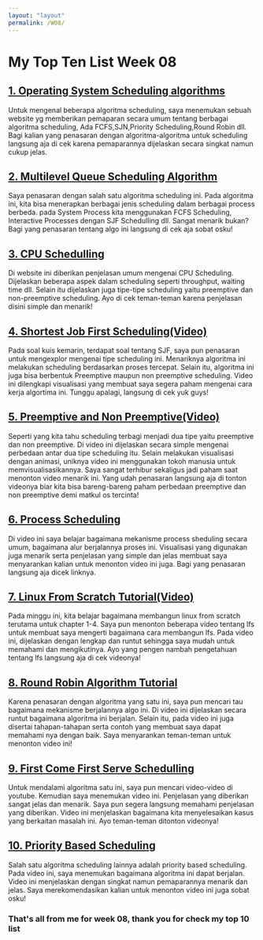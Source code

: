 ```yaml
---
layout: "layout"
permalink: /W08/
---
```

# My Top Ten List Week 08

## [1. Operating System Scheduling algorithms](https://www.tutorialspoint.com/operating_system/os_process_scheduling_algorithms.htm)
Untuk mengenal beberapa algoritma scheduling, saya menemukan sebuah website yg memberikan pemaparan secara umum tentang berbagai algoritma scheduling, Ada FCFS,SJN,Priority Scheduling,Round Robin dll. Bagi kalian yang penasaran dengan algoritma-algoritma untuk scheduling langsung aja di cek karena pemaparannya dijelaskan secara singkat namun cukup jelas. 

## [2. Multilevel Queue Scheduling Algorithm](https://www.studytonight.com/operating-system/multilevel-queue-scheduling) 
Saya penasaran dengan salah satu algoritma scheduling ini. Pada algoritma ini, kita bisa menerapkan berbagai jenis scheduling dalam berbagai process berbeda. pada System Process kita menggunakan FCFS Scheduling, Interactive Processes dengan SJF Schedulling dll. Sangat menarik bukan? Bagi yang penasaran tentang algo ini langsung di cek aja sobat osku!

## [3. CPU Schedulling](https://www.studytonight.com/operating-system/cpu-scheduling)
Di website ini diberikan penjelasan umum mengenai CPU Scheduling. Dijelaskan beberapa aspek dalam scheduling seperti throughput, waiting time dll. Selain itu dijelaskan juga tipe-tipe scheduling yaitu preemptive dan non-preemptive scheduling. Ayo di cek teman-teman karena penjelasan disini simple dan menarik!

## [4. Shortest Job First Scheduling(Video)](https://www.youtube.com/watch?v=t0g9b3SJECg)
Pada soal kuis kemarin, terdapat soal tentang SJF, saya pun penasaran untuk mengexplor mengenai tipe scheduling ini. Menariknya algoritma ini melakukan scheduling berdasarkan proses tercepat. Selain itu, algoritma ini juga bisa berbentuk Preemptive maupun non preemptive scheduling. Video ini dilengkapi visualisasi yang membuat saya segera paham mengenai cara kerja algortima ini. Tunggu apalagi, langsung di cek yuk guys!

## [5. Preemptive and Non Preemptive(Video)](https://www.youtube.com/watch?v=jfovs3hR2Ig)
Seperti yang kita tahu scheduling terbagi menjadi dua tipe yaitu preemptive dan non preemptive. Di video ini dijelaskan secara simple mengenai perbedaan antar dua tipe scheduling itu. Selain melakukan visualisasi dengan animasi, uniknya video ini menggunakan tokoh manusia untuk memvisualisasikannya. Saya sangat terhibur sekaligus jadi paham saat menonton video menarik ini. Yang udah penasaran langsung aja di tonton videonya biar kita bisa bareng-bareng paham perbedaan preemptive dan non preemptive demi matkul os tercinta!

## [6. Process Scheduling](https://www.youtube.com/watch?v=THqcAa1bbFU)
Di video ini saya belajar bagaimana mekanisme process sheduling secara umum, bagaimana alur berjalannya proses ini. Visualisasi yang digunakan juga menarik serta penjelasan yang simple dan jelas membuat saya menyarankan kalian untuk menonton video ini juga. Bagi yang penasaran langsung aja dicek linknya.

## [7. Linux From Scratch Tutorial(Video)](https://www.youtube.com/watch?v=lME57Z_lybU&list=PLyc5xVO2uDsD3DrDJB5LrTdCadiqr2HCp)
Pada minggu ini, kita belajar bagaimana membangun linux from scratch terutama untuk chapter 1-4. Saya pun menonton beberapa video tentang lfs untuk membuat saya mengerti bagaimana cara membangun lfs. Pada video ini, dijelaskan dengan lengkap dan runtut sehingga saya mudah untuk memahami dan mengikutinya. Ayo yang pengen nambah pengetahuan tentang lfs langsung aja di cek videonya!

## [8. Round Robin Algorithm Tutorial](https://www.youtube.com/watch?v=aWlQYllBZDs)
Karena penasaran dengan algoritma yang satu ini, saya pun mencari tau bagaimana mekanisme berjalannya algo ini. Di video ini dijelaskan secara runtut bagaimana algoritma ini berjalan. Selain itu, pada video ini juga disertai tahapan-tahapan serta contoh yang membuat saya dapat memahami nya dengan baik. Saya menyarankan teman-teman untuk menonton video ini!

## [9. First Come First Serve Schedulling](https://www.youtube.com/watch?v=VSMAjMfJ6KQ)
Untuk mendalami algoritma satu ini, saya pun mencari video-video di youtube. Kemudian saya menemukan video ini. Penjelasan yang diberikan sangat jelas dan menarik. Saya pun segera langsung memahami penjelasan yang diberikan. Video ini menjelaskan bagaimana kita menyelesaikan kasus yang berkaitan masalah ini. Ayo teman-teman ditonton videonya!

## [10. Priority Based Scheduling](https://www.youtube.com/watch?v=cNdEQKw4apM)
Salah satu algoritma scheduling lainnya adalah priority based scheduling. Pada video ini, saya menemukan bagaimana algoritma ini dapat berjalan. Video ini menjelaskan dengan singkat namun pemaparannya menarik dan jelas. Saya merekomendasikan kalian untuk menonton video ini juga sobat osku!

### That's all from me for week 08, thank you for check my top 10 list
